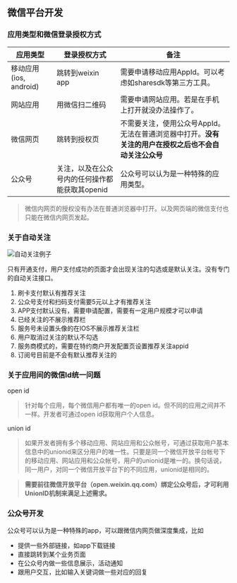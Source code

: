 ## 微信平台开发

### 应用类型和微信登录授权方式

| 应用类型 | 登录授权方式 | 备注 |
| --- | --- | --- |
| 移动应用(ios, android) | 跳转到weixin app | 需要申请移动应用AppId。可以考虑如sharesdk等第三方工具。|
| 网站应用 | 用微信扫二维码 | 需要申请网站应用。若是在手机上打开就没办法操作了。|
| 微信网页 | 跳转到授权页 | 不需要关注，使用公众号AppId。无法在普通浏览器中打开。**没有关注的用户在授权之后也不会自动关注公众号**|
| 公众号 | 关注，以及在公众号内的任何操作都能获取其openid | 公众号可以认为是一种特殊的应用类型。|

> 微信内网页的授权没有办法在普通浏览器中打开。以及网页端的微信支付也只能在微信内网页发起。

###  关于自动关注
![自动关注例子](https://pic4.zhimg.com/9454017278b3ba56bd0ff55382554fb7_b.jpg)

只有开通支付，用户支付成功的页面才会出现关注的勾选或是默认关注。没有专门的自动关注接口。

1. 刷卡支付默认有推荐关注
2. 公众号支付和扫码支付需要5元以上才有推荐关注
3. APP支付默认没有，需要申请配置，需要有一定用户规模才可以申请
4. 已经关注的不展示推荐栏
5. 服务号未设置头像的在IOS不展示推荐关注栏
6. 用户取消过关注的默认不勾选
7. 服务商模式的，需要在特约商户开发配置页设置推荐关注appid
8. 订阅号目前是不会有默认推荐关注的


### 关于应用间的微信Id统一问题

open id
> 针对每个应用，每个微信用户都有唯一的open id。但不同的应用之间并不一样。开发者可通过open id获取用户个人信息。

union id
> 如果开发者拥有多个移动应用、网站应用和公众帐号，可通过获取用户基本信息中的unionid来区分用户的唯一性。只要是同一个微信开放平台帐号下的移动应用、网站应用和公众帐号，用户的unionid是唯一的。换句话说，同一用户，对同一个微信开放平台下的不同应用，unionid是相同的。

> **需要前往微信开放平台（open.weixin.qq.com）绑定公众号后，才可利用UnionID机制来满足上述需求。**

### 公众号开发
公众号可以认为是一种特殊的app，可以跟微信内网页做深度集成，比如
* 提供一些外部链接，如app下载链接
* 直接跳转到某个业务页面
* 在公众号内做一些信息展示，活动通知
* 跟用户交互，比如输入关键词做一些对应的回复
